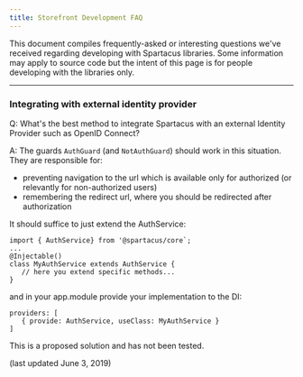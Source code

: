 ```yaml
---
title: Storefront Development FAQ
---
```


This document compiles frequently-asked or interesting questions we've received regarding developing with Spartacus libraries. Some information may apply to source code but the intent of this page is for people developing with the libraries only.

----
### Integrating with external identity provider

Q: What's the best method to integrate Spartacus with an external Identity Provider such as OpenID Connect?

A: The guards `AuthGuard` (and `NotAuthGuard`) should work in this situation. They are responsible for:
- preventing navigation to the url which is available only for authorized (or relevantly for non-authorized users)
- remembering the redirect url, where you should be redirected after authorization

It should suffice to just extend the AuthService:
```
import { AuthService} from '@spartacus/core`;
...
@Injectable()
class MyAuthService extends AuthService {
   // here you extend specific methods...
}
```
and in your app.module provide your implementation to the DI:
```
providers: [
   { provide: AuthService, useClass: MyAuthService }
]
```

This is a proposed solution and has not been tested.

(last updated June 3, 2019)